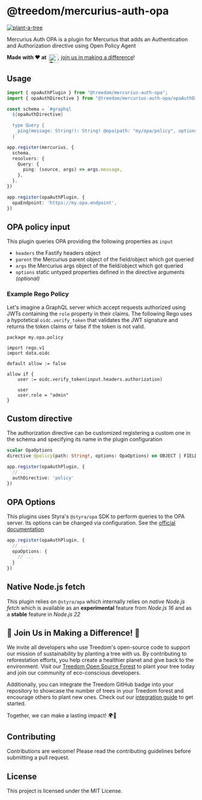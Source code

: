 # @treedom/mercurius-auth-opa

<a href="https://www.treedom.net/it/organization/treedom/event/treedom-open-source?utm_source=github"><img src="https://badges.treedom.net/badge/f/treedom-open-source?utm_source=github" alt="plant-a-tree" border="0" /></a>

Mercurius Auth OPA is a plugin for Mercurius that adds an Authentication and Authorization directive using Open Policy Agent

__Made with ❤️ at&nbsp;&nbsp;[<img src="https://assets.treedom.net/image/upload/manual_uploads/treedom-logo-contrib_gjrzt6.png" height="24" alt="Treedom" border="0" align="top" />](#-join-us-in-making-a-difference-)__, [join us in making a difference](#-join-us-in-making-a-difference-)!

## Usage

```typescript
import { opaAuthPlugin } from "@treedom/mercurius-auth-opa";
import { opaAuthDirective } from "@treedom/mercurius-auth-opa/opaAuthDirective";

const schema = `#graphql
  ${opaAuthDirective}

  type Query {
    ping(message: String!): String! @opa(path: "my/opa/policy", options: { ... })
  }`

app.register(mercurius, {
  schema,
  resolvers: {
    Query: {
      ping: (source, args) => args.message,
    },
  },
})

app.register(opaAuthPlugin, {
  opaEndpoint: 'https://my.opa.endpoint',
})
```

## OPA policy input

This plugin queries OPA providing the following properties as `input`

- `headers` the Fastify headers object
- `parent` the Mercurius parent object of the field/object which got queried
- `args` the Mercurius args object of the field/object which got queried
- `options` static untyped properties defined in the directive arguments _(optional)_

### Example Rego Policy

Let's imagine a GraphQL server which accept requests authorized using JWTs containing the `role` property in their claims.
The following Rego uses a hypotetical `oidc.verify_token` that validates the JWT signature and returns the token claims
or false if the token is not valid.

```rego
package my.opa.policy

import rego.v1
import data.oidc

default allow := false

allow if {
    user := oidc.verify_token(input.headers.authorization)

    user
    user.role = "admin"
}
```

## Custom directive

The authorization directive can be customized registering a custom one in the schema and specifying its name in the plugin configuration

```graphql
scalar OpaOptions
directive @policy(path: String!, options: OpaOptions) on OBJECT | FIELD_DEFINITION
```

```typescript
app.register(opaAuthPlugin, {
  // ...
  authDirective: 'policy'
})
```

## OPA Options

This plugins uses Styra's `@styra/opa` SDK to perform queries to the OPA server. Its options can be changed via configuration.
See the [official documentation](https://styrainc.github.io/opa-typescript/)

```typescript
app.register(opaAuthPlugin, {
  // ...
  opaOptions: {
    // ...
  }
})
```

## Native Node.js fetch

This plugin relies on `@styra/opa` which internally relies on _native Node.js fetch_ which is available as an **experimental**
feature from _Node.js 16_ and as a **stable** feature in _Node.js 22_

## 🌳 Join Us in Making a Difference! 🌳

We invite all developers who use Treedom's open-source code to support our mission of sustainability by planting a tree with us. By contributing to reforestation efforts, you help create a healthier planet and give back to the environment. Visit our [Treedom Open Source Forest](https://www.treedom.net/en/organization/treedom/event/treedom-open-source) to plant your tree today and join our community of eco-conscious developers.

Additionally, you can integrate the Treedom GitHub badge into your repository to showcase the number of trees in your Treedom forest and encourage others to plant new ones. Check out our [integration guide](https://github.com/treedomtrees/.github/blob/main/TREEDOM_BADGE.md) to get started.

Together, we can make a lasting impact! 🌍💚

## Contributing

Contributions are welcome! Please read the contributing guidelines before submitting a pull request.

## License

This project is licensed under the MIT License.
